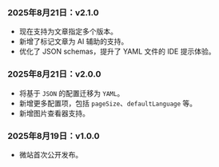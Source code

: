 ### 2025年8月21日：v2.1.0
- 现在支持为文章指定多个版本。
- 新增了标记文章为 AI 辅助的支持。
- 优化了 JSON schemas，提升了 YAML 文件的 IDE 提示体验。

### 2025年8月21日：v2.0.0
- 将基于 `JSON` 的配置迁移为 `YAML`。
- 新增更多配置项，包括 `pageSize`、`defaultLanguage` 等。
- 新增图片查看器支持。

### 2025年8月19日：v1.0.0
- 微站首次公开发布。
